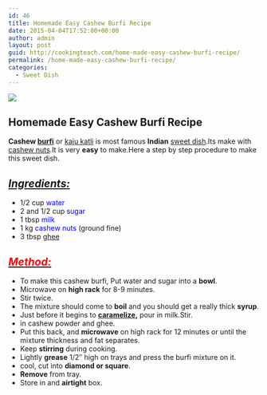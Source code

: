 ```yaml
---
id: 46
title: Homemade Easy Cashew Burfi Recipe
date: 2015-04-04T17:52:00+00:00
author: admin
layout: post
guid: http://cookingteach.com/home-made-easy-cashew-burfi-recipe/
permalink: /home-made-easy-cashew-burfi-recipe/
categories:
  - Sweet Dish
---
```


[![](http://2.bp.blogspot.com/-XKt2aLzCRno/VSAZk5fZAnI/AAAAAAAAANE/VXW5CDPww-Q/s1600/5d4aa9c8-8e9d-4988-8a62-2ec9a1e3663c.jpg)](http://2.bp.blogspot.com/-XKt2aLzCRno/VSAZk5fZAnI/AAAAAAAAANE/VXW5CDPww-Q/s1600/5d4aa9c8-8e9d-4988-8a62-2ec9a1e3663c.jpg)

## Homemade Easy Cashew Burfi Recipe

**Cashew [burfi](http://en.wikipedia.org/wiki/Barfi "Barfi")** or [kaju katli](http://en.wikipedia.org/wiki/Kaju_Katli "Kaju Katli") is most famous **Indian** [sweet dish](http://en.wikipedia.org/wiki/Dessert "Dessert").Its make with [cashew nuts](http://en.wikipedia.org/wiki/Cashew "Cashew").It is very **easy** to make.Here a step by step procedure to make this sweet dish.

## _<u>Ingredients:</u>_

*   1/2 cup <span style="color: blue;">water</span>
*   2 and 1/2 cup <span style="color: blue;">sugar</span>
*   1 tbsp <span style="color: blue;">milk</span>
*   1 kg <span style="color: blue;">cashew nuts</span> (ground fine)
*   3 tbsp <span style="color: blue;">[ghee](http://en.wikipedia.org/wiki/Ghee "Ghee")</span>

## _<u><span style="color: red;">Method:</span></u>_

*   To make this cashew burfi, Put water and sugar into a **bowl**.
*   Microwave on **high rack** for 8-9 minutes.
*   Stir twice.
*   The mixture should come to **boil** and you should get a really thick **syrup**.
*   Just before it begins to **[caramelize](http://en.wikipedia.org/wiki/Caramelization "Caramelization"),** pour in milk.Stir.
*   in cashew powder and ghee.
*   Put this back, and **microwave** on high rack for 12 minutes or until the mixture thickness and fat separates.
*   Keep **stirring** during cooking.
*   Lightly **grease** 1/2″ high on trays and press the burfi mixture on it.
*   cool, cut into **diamond or square**.
*   **Remove** from tray.
*   Store in and **airtight** box.
